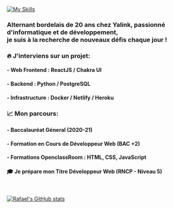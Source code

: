 [![My Skills](https://skillicons.dev/icons?i=js,react,python,nodejs,mysql,postgresql,docker)](https://skillicons.dev)

### Alternant bordelais de 20 ans chez Yalink, passionné d'informatique et de développement,<br>je suis à la recherche de nouveaux défis chaque jour !



### 🔥 J'interviens sur un projet:
#### - Web Frontend : ReactJS / Chakra UI
#### - Backend : Python / PostgreSQL
#### - Infrastructure : Docker / Netlify / Heroku

### 📈 Mon parcours:
#### - Baccalauréat Géneral (2020-21)
#### - Formation en Cours de Développeur Web (BAC +2)
#### - Formations OpenclassRoom : HTML, CSS, JavaScript
#### 🎓 Je prépare mon Titre Développeur Web (RNCP - Niveau 5)
<br>


[![Rafael's GitHub stats](https://github-readme-stats.vercel.app/api?username=rafael-longeville&show_icons=true&theme=radical)](https://github.com/rafael-longeville/github-readme-stats)



<!---
rafael-longeville/rafael-longeville is a ✨ special ✨ repository because its `README.md` (this file) appears on your GitHub profile.
You can click the Preview link to take a look at your changes.
--->
